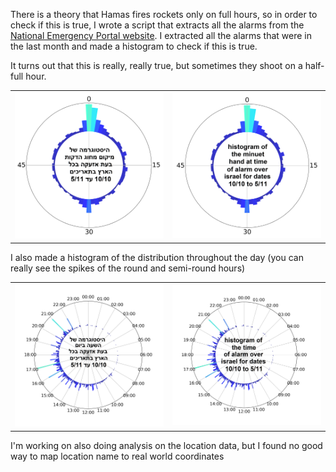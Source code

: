 There is a theory that Hamas fires rockets only on full hours, so in order to check if this is true, I wrote a script that extracts all the alarms from the [National Emergency Portal website](https://www.oref.org.il/12481-en/Pakar.aspx). I extracted all the alarms that were in the last month and made a histogram to check if this is true. 

It turns out that this is really, really true, but sometimes they shoot on a half-full hour.
<table><tr>
<td><img src="https://github.com/LiorAvrahami/Hamas_To_Israel_Rockets_2023/blob/main/rockets_fire_on_hole_hours.png" width="300"></td>
<td><img src="https://github.com/LiorAvrahami/Hamas_To_Israel_Rockets_2023/blob/main/rockets_fire_on_hole_hours_ENG.png" width="300"></td>
</tr></table>
I also made a histogram of the distribution throughout the day (you can really see the spikes of the round and semi-round hours)
<table><tr>
<td><img src="https://github.com/LiorAvrahami/Hamas_To_Israel_Rockets_2023/blob/main/rocket_fire_throught_the_day.png" width="300"></td>
<td><img src="https://github.com/LiorAvrahami/Hamas_To_Israel_Rockets_2023/blob/main/rocket_fire_throught_the_day_ENG.png" width="300"></td>
</tr></table>

I'm working on also doing analysis on the location data, but I found no good way to map location name to real world coordinates
